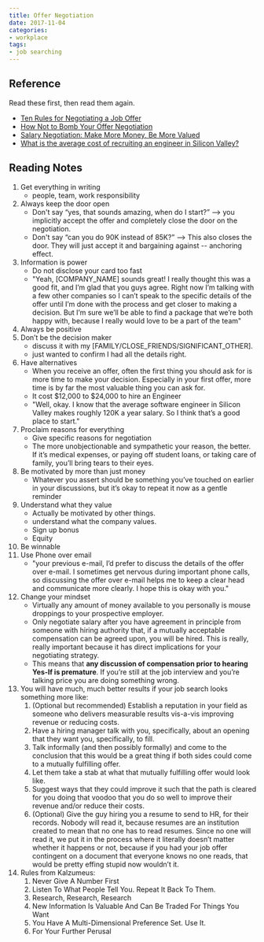 ```yaml
---
title: Offer Negotiation
date: 2017-11-04
categories: 
- workplace
tags:
- job searching
---
```


## Reference

Read these first, then read them again.

- [Ten Rules for Negotiating a Job Offer](https://haseebq.com/my-ten-rules-for-negotiating-a-job-offer/)
- [How Not to Bomb Your Offer Negotiation](https://haseebq.com/how-not-to-bomb-your-offer-negotiation/)
- [Salary Negotiation: Make More Money, Be More Valued](http://www.kalzumeus.com/2012/01/23/salary-negotiation/)
- [What is the average cost of recruiting an engineer in Silicon Valley?](https://www.quora.com/What-is-the-average-cost-of-recruiting-an-engineer-in-Silicon-Valley/answer/Rick-Brownlow?srid=tvlO)


## Reading Notes

1. Get everything in writing
   - people, team, work responsibility
2. Always keep the door open
   - Don't say “yes, that sounds amazing, when do I start?”  --> you implicitly accept the offer and completely close the door on the negotiation.
   - Don't say “can you do 90K instead of 85K?” --> This also closes the door. They will just accept it and bargaining against -- anchoring effect.
3. Information is power
   - Do not disclose your card too fast
   - "Yeah, [COMPANY_NAME] sounds great! I really thought this was a good fit, and I’m glad that you guys agree. Right now I’m talking with a few other companies so I can’t speak to the specific details of the offer until I’m done with the process and get closer to making a decision. But I’m sure we’ll be able to find a package that we’re both happy with, because I really would love to be a part of the team"
4. Always be positive
5. Don’t be the decision maker
   - discuss it with my [FAMILY/CLOSE_FRIENDS/SIGNIFICANT_OTHER].
   - just wanted to confirm I had all the details right.
6. Have alternatives
   - When you receive an offer, often the first thing you should ask for is more time to make your decision. Especially in your first offer, more time is by far the most valuable thing you can ask for.
   - It cost $12,000 to $24,000 to hire an Engineer
   - "Well, okay. I know that the average software engineer in Silicon Valley makes roughly 120K a year salary. So I think that’s a good place to start."
7. Proclaim reasons for everything
   - Give specific reasons for negotiation
   - The more unobjectionable and sympathetic your reason, the better. If it’s medical expenses, or paying off student loans, or taking care of family, you’ll bring tears to their eyes.
8. Be motivated by more than just money
   - Whatever you assert should be something you’ve touched on earlier in your discussions, but it’s okay to repeat it now as a gentle reminder
9. Understand what they value
   - Actually be motivated by other things.
   - understand what the company values.
   - Sign up bonus
   - Equity
10. Be winnable
11. Use Phone over email
    - "your previous e-mail, I’d prefer to discuss the details of the offer over e-mail. I sometimes get nervous during important phone calls, so discussing the offer over e-mail helps me to keep a clear head and communicate more clearly. I hope this is okay with you."
12. Change your mindset
    - Virtually any amount of money available to you personally is mouse droppings to your prospective employer.  
    - Only negotiate salary after you have agreement in principle from someone with hiring authority that, if a mutually acceptable compensation can be agreed upon, you will be hired. This is really, really important because it has direct implications for your negotiating strategy.
    - This means that **any discussion of compensation prior to hearing Yes-If is premature**.  If you’re still at the job interview and you’re talking price you are doing something wrong.
13. You will have much, much better results if your job search looks something more like:
    1. (Optional but recommended) Establish a reputation in your field as someone who delivers measurable results vis-a-vis improving revenue or reducing costs.
    2.  Have a hiring manager talk with you, specifically, about an opening that they want you, specifically, to fill.
    3. Talk informally (and then possibly formally) and come to the conclusion that this would be a great thing if both sides could come to a mutually fulfilling offer.
    4.  Let them take a stab at what that mutually fulfilling offer would look like.
    5.  Suggest ways that they could improve it such that the path is cleared for you doing that voodoo that you do so well to improve their revenue and/or reduce their costs.
    6.  (Optional) Give the guy hiring you a resume to send to HR, for their records.  Nobody will read it, because resumes are an institution created to mean that no one has to read resumes.  Since no one will read it, we put it in the process where it literally doesn’t matter whether it happens or not, because if you had your job offer contingent on a document that everyone knows no one reads, that would be pretty effing stupid now wouldn’t it.
14. Rules from Kalzumeus:
    1. Never Give A Number First
    2.  Listen To What People Tell You.  Repeat It Back To Them.
    3.  Research, Research, Research
    4.  New Information Is Valuable And Can Be Traded For Things You Want
    5.  You Have A Multi-Dimensional Preference Set.  Use It.
    6.  For Your Further Perusal

